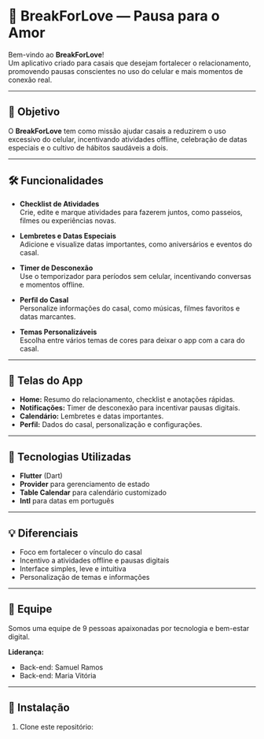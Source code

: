 # 💖 BreakForLove — Pausa para o Amor

Bem-vindo ao **BreakForLove**!  
Um aplicativo criado para casais que desejam fortalecer o relacionamento, promovendo pausas conscientes no uso do celular e mais momentos de conexão real.

---

## 🌟 Objetivo

O **BreakForLove** tem como missão ajudar casais a reduzirem o uso excessivo do celular, incentivando atividades offline, celebração de datas especiais e o cultivo de hábitos saudáveis a dois.

---

## 🛠️ Funcionalidades

- **Checklist de Atividades**  
  Crie, edite e marque atividades para fazerem juntos, como passeios, filmes ou experiências novas.

- **Lembretes e Datas Especiais**  
  Adicione e visualize datas importantes, como aniversários e eventos do casal.

- **Timer de Desconexão**  
  Use o temporizador para períodos sem celular, incentivando conversas e momentos offline.

- **Perfil do Casal**  
  Personalize informações do casal, como músicas, filmes favoritos e datas marcantes.

- **Temas Personalizáveis**  
  Escolha entre vários temas de cores para deixar o app com a cara do casal.

---

## 🎨 Telas do App

- **Home:** Resumo do relacionamento, checklist e anotações rápidas.
- **Notificações:** Timer de desconexão para incentivar pausas digitais.
- **Calendário:** Lembretes e datas importantes.
- **Perfil:** Dados do casal, personalização e configurações.

---

## 🚀 Tecnologias Utilizadas

- **Flutter** (Dart)
- **Provider** para gerenciamento de estado
- **Table Calendar** para calendário customizado
- **Intl** para datas em português

---

## 💡 Diferenciais

- Foco em fortalecer o vínculo do casal
- Incentivo a atividades offline e pausas digitais
- Interface simples, leve e intuitiva
- Personalização de temas e informações

---

## 👥 Equipe

Somos uma equipe de 9 pessoas apaixonadas por tecnologia e bem-estar digital.

**Liderança:**
- Back-end: Samuel Ramos
- Back-end: Maria Vitória

---

## 📲 Instalação

1. Clone este repositório:
